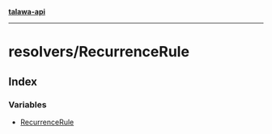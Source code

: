[**talawa-api**](../../README.md)

***

# resolvers/RecurrenceRule

## Index

### Variables

- [RecurrenceRule](variables/RecurrenceRule.md)
